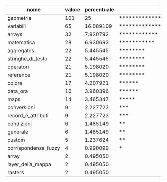 | nome | valore | percentuale | bar |
| --- | --- | --- | --- |
| geometria | 101 | 25 | ***************************************  |
| variabili | 65 | 16.089109 | **************************               |
| arrays | 32 | 7.920792 | ************                             |
| matematica | 28 | 6.930693 | ***********                              |
| aggregates | 22 | 5.445545 | ********                                 |
| stringhe_di_testo | 22 | 5.445545 | ********                                 |
| operatori | 21 | 5.198020 | ********                                 |
| reference | 21 | 5.198020 | ********                                 |
| colore | 17 | 4.207921 | ******                                   |
| data_ora | 16 | 3.960396 | ******                                   |
| maps | 14 | 3.465347 | *****                                    |
| conversioni | 9 | 2.227723 | ***                                      |
| record_e_attributi | 9 | 2.227723 | ***                                      |
| condizioni | 6 | 1.485149 | **                                       |
| generale | 6 | 1.485149 | **                                       |
| custom | 5 | 1.237624 | **                                       |
| corrispondenza_fuzzy | 4 | 0.990099 | *                                        |
| array | 2 | 0.495050 |                                          |
| layer_della_mappa | 2 | 0.495050 |                                          |
| rasters | 2 | 0.495050 |                                          |
